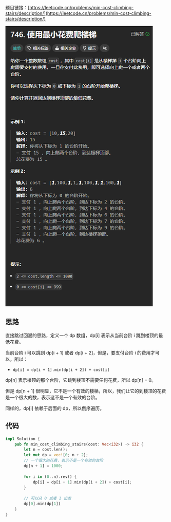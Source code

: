 题目链接：[https://leetcode.cn/problems/min-cost-climbing-stairs/description/](https://leetcode.cn/problems/min-cost-climbing-stairs/description/)

![](../../../../../images/2024/1734068448276-8c890122-a1de-44b9-bd6c-64f660b758a1.png)

## 思路
直接跳过回溯的思路，定义一个 dp 数组，dp[i] 表示从当前台阶 i 跳到楼顶的最低花费。

当前台阶 i 可以跳到 dp[i + 1] 或者 dp[i + 2]，但是，要支付台阶 i 的费用才可以，所以：

+ `dp[i] = dp[i + 1].min(dp[i + 2]) + cost[i]`

dp[n] 表示楼顶的那个台阶，它跳到楼顶不需要任何花费，所以 dp[n] = 0。

但是 dp[n + 1] 很明显，它不是一个有效的楼梯，所以，我们让它的到楼顶的花费是一个很大的数，表示这不是一个有效的台阶。

同样的，dp[i] 依赖于后面的 dp，所以倒序遍历。

## 代码
```rust
impl Solution {
    pub fn min_cost_climbing_stairs(cost: Vec<i32>) -> i32 {
        let n = cost.len();
        let mut dp = vec![0; n + 2];
        // 一个很大的花费，表示不是一个有效的台阶
        dp[n + 1] = 1000;

        for i in (0..n).rev() {
            dp[i] = dp[i + 1].min(dp[i + 2]) + cost[i];
        }
        
        // 可以从 0 或者 1 出发
        dp[0].min(dp[1])
    }
}
```



